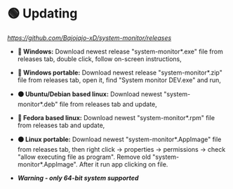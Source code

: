 # 🟢 Updating
*https://github.com/Bajojajo-xD/system-monitor/releases*
- **🔵 Windows:** Download newest release "system-monitor*.exe" file from releases tab, double click, follow on-screen instructions,
- **🔵 Windows portable:** Download newest release "system-monitor*.zip" file from releases tab, open it, find "System monitor DEV.exe" and run,
- **🟠 Ubuntu/Debian based linux:** Download newest "system-monitor*.deb" file from releases tab and update,
- **🧿 Fedora based linux:** Download newest "system-monitor*.rpm" file from releases tab and update,
- **🟠 Linux portable:** Download newest "system-monitor*.AppImage" file from releases tab, then right click -> properties -> permissions -> check "allow executing file as program". Remove old "system-monitor*.AppImage". After it run app clicking on file.

- ***Warning - only 64-bit system supported***
